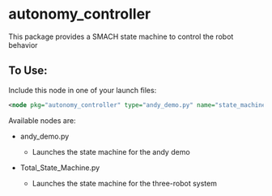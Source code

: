 # autonomy_controller

This package provides a SMACH state machine to control the robot behavior

## To Use:
Include this node in one of your launch files:
```xml
<node pkg="autonomy_controller" type="andy_demo.py" name="state_machine" output="screen" />
```

Available nodes are:
* andy_demo.py
    * Launches the state machine for the andy demo

* Total_State_Machine.py
    * Launches the state machine for the three-robot system